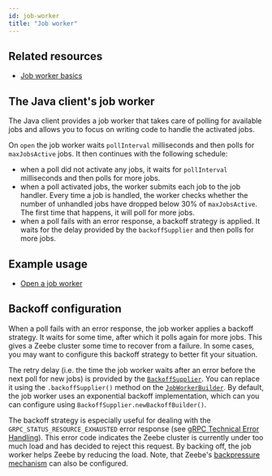 ```yaml
---
id: job-worker
title: "Job worker"
---
```


## Related resources

- [Job worker basics](/components/concepts/job-workers.md)

## The Java client's job worker

The Java client provides a job worker that takes care of polling for available jobs and allows you to focus on writing code to handle the activated jobs.

On `open` the job worker waits `pollInterval` milliseconds and then polls for `maxJobsActive` jobs.
It then continues with the following schedule:
- when a poll did not activate any jobs, it waits for `pollInterval` milliseconds and then polls for more jobs.
- when a poll activated jobs, the worker submits each job to the job handler.
Every time a job is handled, the worker checks whether the number of unhandled jobs have dropped below 30% of `maxJobsActive`.
The first time that happens, it will poll for more jobs.
- when a poll fails with an error response, a backoff strategy is applied.
It waits for the delay provided by the `backoffSupplier` and then polls for more jobs.

## Example usage

- [Open a job worker](../java-client-examples/job-worker-open.md)

## Backoff configuration

When a poll fails with an error response, the job worker applies a backoff strategy.
It waits for some time, after which it polls again for more jobs.
This gives a Zeebe cluster some time to recover from a failure.
In some cases, you may want to configure this backoff strategy to better fit your situation.

The retry delay (i.e. the time the job worker waits after an error before the next poll for new jobs) is provided by the [`BackoffSupplier`](https://github.com/zeebe-io/zeebe/blob/develop/clients/java/src/main/java/io/zeebe/client/api/worker/BackoffSupplier.java).
You can replace it using the `.backoffSupplier()` method on the [`JobWorkerBuilder`](https://github.com/zeebe-io/zeebe/blob/develop/clients/java/src/main/java/io/zeebe/client/api/worker/JobWorkerBuilderStep1.java).
By default, the job worker uses an exponential backoff implementation, which can you can configure using `BackoffSupplier.newBackoffBuilder()`.

The backoff strategy is especially useful for dealing with the `GRPC_STATUS_RESOURCE_EXHAUSTED` error response (see [gRPC Technical Error Handling](../../../../reference/grpc#technical-error-handling)).
This error code indicates the Zeebe cluster is currently under too much load and has decided to reject this request.
By backing off, the job worker helps Zeebe by reducing the load.
Note, that Zeebe's [backpressure mechanism](../../../zeebe/deployment-guide/operations/backpressure) can also be configured.


